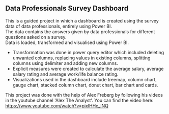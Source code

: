 ## Data Professionals Survey Dashboard
This is a guided project in which a dashboard is created using the survey data of data professionals, entirely using Power BI.  
The data contains the answers given by data professionals for different questions asked on a survey.  
Data is loaded, transformed and visualised using Power BI.  
* Transformation was done in power query editor which included deleting unwanted columns, replacing values in existing columns, splitting columns using delimiter and adding new columns.
* Explicit measures were created to calculate the average salary, average salary rating and average work/life balance rating.
* Visualizations used in the dashboard include treemap, column chart, gauge chart, stacked column chart, donut chart, bar chart and cards.

This project was done with the help of Alex Freberg by following his videos in the youtube channel 'Alex The Analyst'.
You can find the video here: https://www.youtube.com/watch?v=pixlHHe_lNQ



